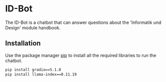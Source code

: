 # ID-Bot

The ID-Bot is a chatbot that can answer questions about the 'Informatik und Design' module handbook.

## Installation

Use the package manager [pip](https://pip.pypa.io/en/stable/) to install all the required libraries to run the chatbot.

```bash
pip install gradio==5.1.0
pip install llama-index==0.11.19
```
